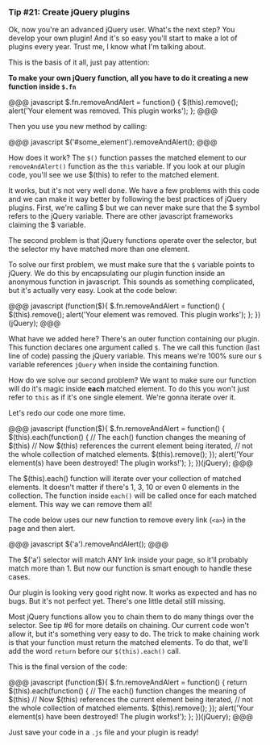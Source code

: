 ### Tip #21: Create jQuery plugins

Ok, now you're an advanced jQuery user. What's the next step? You develop your own plugin! And it's so easy you'll start to make a lot of plugins every year. Trust me, I know what I'm talking about.

This is the basis of it all, just pay attention:

**To make your own jQuery function, all you have to do it creating a new function inside `$.fn`**

@@@ javascript
$.fn.removeAndAlert = function() {
    $(this).remove();
    alert('Your element was removed. This plugin works');
};
@@@

Then you use you new method by calling:

@@@ javascript
$('#some_element').removeAndAlert();
@@@

How does it work? The `$()` function passes the matched element to our `removeAndAlert()` function as the `this` variable. If you look at our plugin code, you'll see we use $(this) to refer to the matched element.

It works, but it's not very well done. We have a few problems with this code and we can make it way better by following the best practices of jQuery plugins. First, we're calling $ but we can never make sure that the $ symbol refers to the jQuery variable. There are other javascript frameworks claiming the $ variable.

The second problem is that jQuery functions operate over the selector, but the selector my have matched more than one element.

To solve our first problem, we must make sure that the `$` variable points to jQuery. We do this by encapsulating our plugin function inside an anonymous function in javascript. This sounds as something complicated, but it's actually very easy. Look at the code below:

@@@ javascript
(function($){
    $.fn.removeAndAlert = function() {
        $(this).remove();
        alert('Your element was removed. This plugin works');
    };
})(jQuery);
@@@

What have we added here? There's an outer function containing our plugin. This function declares one argument called `$`. The we call this function (last line of code) passing the jQuery variable. This means we're 100% sure our `$` variable references `jQuery` when inside the containing function.

How do we solve our second problem? We want to make sure our function will do it's magic inside **each** matched element. To do this you won't just refer to `this` as if it's one single element. We're gonna iterate over it.

Let's redo our code one more time.

@@@ javascript
(function($){
    $.fn.removeAndAlert = function() {
        $(this).each(function() {
            // The each() function changes the meaning of $(this)
            // Now $(this) references the current element being iterated,
            // not the whole collection of matched elements.
            $(this).remove();
        });
        alert('Your element(s) have been destroyed! The plugin works!');
    };
})(jQuery);
@@@

The $(this).each() function will iterate over your collection of matched elements. It doesn't matter if there's 1, 3, 10 or even 0 elements in the collection. The function inside `each()` will be called once for each matched element. This way we can remove them all!

The code below uses our new function to remove every link (`<a>`) in the page and then alert.

@@@ javascript
$('a').removeAndAlert();
@@@

The $('a') selector will match ANY link inside your page, so it'll probably match more than 1. But now our function is smart enough to handle these cases.

Our plugin is looking very good right now. It works as expected and has no bugs. But it's not perfect yet. There's one little detail still missing.

Most jQuery functions allow you to chain them to do many things over the selector. See tip #6 for more details on chaining. Our current code won't allow it, but it's something very easy to do. The trick to make chaining work is that your function must return the matched elements. To do that, we'll add the word `return` before our `$(this).each()` call.

This is the final version of the code:

@@@ javascript
(function($){
    $.fn.removeAndAlert = function() {
        return $(this).each(function() {
            // The each() function changes the meaning of $(this)
            // Now $(this) references the current element being iterated,
            // not the whole collection of matched elements.
            $(this).remove();
        });
        alert('Your element(s) have been destroyed! The plugin works!');
    };
})(jQuery);
@@@

Just save your code in a `.js` file and your plugin is ready!
